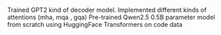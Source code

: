 Trained GPT2 kind of decoder model.
Implemented different kinds of attentions (mha, mqa , gqa)
Pre-trained Qwen2.5 0.5B parameter model from scratch using HuggingFace Transformers on code data
